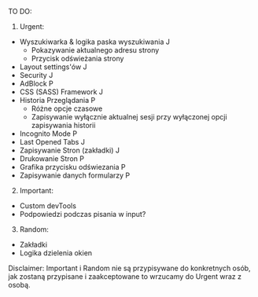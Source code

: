 TO DO:
1. Urgent:
  - Wyszukiwarka & logika paska wyszukiwania J
    - Pokazywanie aktualnego adresu strony
    - Przycisk odświeżania strony
  - Layout settings'ów J
  - Security J
  - AdBlock P
  - CSS (SASS) Framework J
  - Historia Przeglądania P
    - Różne opcje czasowe 
    - Zapisywanie wyłącznie aktualnej sesji przy wyłączonej opcji zapisywania historii
  - Incognito Mode P
  - Last Opened Tabs J
  - Zapisywanie Stron (zakładki) J
  - Drukowanie Stron P
  - Grafika przycisku odświezania P
  - Zapisywanie danych formularzy P

2. Important:
  - Custom devTools 
  - Podpowiedzi podczas pisania w input?

3. Random:
  - Zakładki 
  - Logika dzielenia okien
  
Disclaimer: Important i Random nie są przypisywane do konkretnych osób, jak zostaną przypisane i zaakceptowane to wrzucamy do Urgent wraz z osobą.
